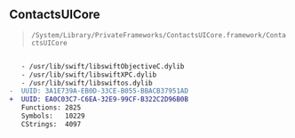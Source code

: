 ## ContactsUICore

> `/System/Library/PrivateFrameworks/ContactsUICore.framework/ContactsUICore`

```diff

   - /usr/lib/swift/libswiftObjectiveC.dylib
   - /usr/lib/swift/libswiftXPC.dylib
   - /usr/lib/swift/libswiftos.dylib
-  UUID: 3A1E739A-EB0D-33CE-B055-BBACB37951AD
+  UUID: EA0C03C7-C6EA-32E9-99CF-B322C2D96B0B
   Functions: 2825
   Symbols:   10229
   CStrings:  4097

```
